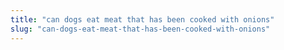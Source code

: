 ```yaml
---
title: "can dogs eat meat that has been cooked with onions"
slug: "can-dogs-eat-meat-that-has-been-cooked-with-onions"
---
```


